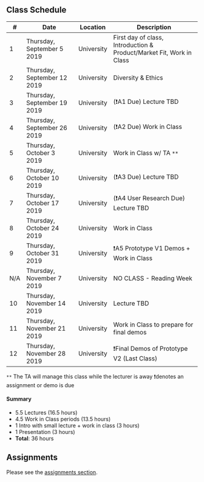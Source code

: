 ## Class Schedule

| # | Date | Location | Description |
| -- | -- | -- | -- |
| 1 | Thursday, September 5 2019 | University | First day of class, Introduction & Product/Market Fit, Work in Class |
| 2 | Thursday, September 12 2019 | University | Diversity & Ethics |
| 3 | Thursday, September 19 2019 | University | (❗A1 Due) Lecture TBD |
| 4 | Thursday, September 26 2019 | University | (❗A2 Due) Work in Class |
| 5 | Thursday, October 3 2019 | University | Work in Class w/ TA `**` |
| 6 | Thursday, October 10 2019 | University | (❗A3 Due) Lecture TBD |
| 7 | Thursday, October 17 2019 | University | (❗A4 User Research Due) Lecture TBD |
| 8 | Thursday, October 24 2019 | University | Work in Class |
| 9 | Thursday, October 31 2019 | University | ❗A5 Prototype V1 Demos + Work in Class |
| N/A | Thursday, November 7 2019 | University | NO CLASS - Reading Week |
| 10 | Thursday, November 14 2019 | University | Lecture TBD | 
| 11 | Thursday, November 21 2019 | University | Work in Class to prepare for final demos |
| 12 | Thursday, November 28 2019 | University | ❗Final Demos of Prototype V2 (Last Class) |

`**` The TA will manage this class while the lecturer is away
❗denotes an assignment or demo is due

#### Summary

- 5.5 Lectures (16.5 hours)
- 4.5 Work in Class periods (13.5 hours)
- 1 Intro with small lecture + work in class (3 hours)
- 1 Presentation (3 hours)
- **Total**: 36 hours

## Assignments

Please see the [assignments section](./assignments/README.md).
